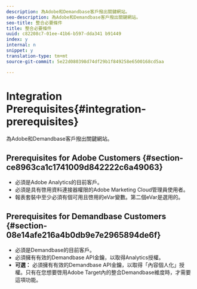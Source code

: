```yaml
---
description: 為Adobe和Demandbase客戶撥出關鍵網站。
seo-description: 為Adobe和Demandbase客戶撥出關鍵網站。
seo-title: 整合必要條件
title: 整合必要條件
uuid: c82208c7-01ee-41b6-b597-dda341 b91449
index: y
internal: n
snippet: y
translation-type: tm+mt
source-git-commit: 5e22d080398d74df29b1f849258e6500168cd5aa

---
```



# Integration Prerequisites{#integration-prerequisites}

為Adobe和Demandbase客戶撥出關鍵網站。

## Prerequisites for Adobe Customers {#section-ce8963ca1c1741009d842222c6a49063}

* 必須是Adobe Analytics的目前客戶。
* 必須是具有啓用資料連接器權限的Adobe Marketing Cloud管理員使用者。
* 報表套裝中至少必須有個可用且啓用的eVar變數。第二個eVar是選用的。

## Prerequisites for Demandbase Customers {#section-08e14afe216a4b0db9e7e2965894de6f}

* 必須是Demandbase的目前客戶。
* 必須擁有有效的Demandbase API金鑰，以取得Analytics授權。
* **可選：** 必須擁有有效的Demandbase API金鑰，以取得「內容個人化」授權。只有在您想要啓用Adobe Target內的整合Demandbase維度時，才需要這項功能。

